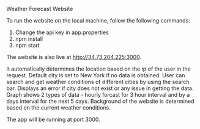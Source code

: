 Weather Forecast Website

To run the website on the local machine, follow the following commands:

1. Change the api key in app.properties
2. npm install
3. npm start

The website is also live at http://34.73.204.225:3000.

It automatically determines the location based on the ip of the user in the request. Default city is set to New York if no data is obtained.
User can search and get weather conditions of different cities by using the search bar. Displays an error if city does not exist or any issue in getting the data.
Graph shows 2 types of data - hourly forcast for 3 hour interval and by a days interval for the next 5 days.
Background of the website is determined based on the current weather conditions.

The app will be running at port 3000.